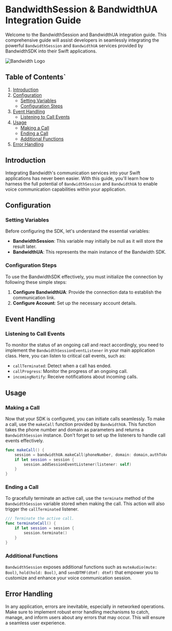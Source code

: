 # BandwidthSession & BandwidthUA Integration Guide

Welcome to the BandwidthSession and BandwidthUA integration guide. This comprehensive guide will assist developers in seamlessly integrating the powerful `BandwidthSession` and `BandwidthUA` services provided by BandwidthSDK into their Swift applications.

![Bandwidth Logo](https://example.com/bandwidth_logo.png)

## Table of Contents`

1. [Introduction](#introduction)
2. [Configuration](#configuration)
   - [Setting Variables](#setting-variables)
   - [Configuration Steps](#configuration-steps)
3. [Event Handling](#event-handling)
   - [Listening to Call Events](#listening-to-call-events)
4. [Usage](#usage)
   - [Making a Call](#making-a-call)
   - [Ending a Call](#ending-a-call)
   - [Additional Functions](#additional-functions)
5. [Error Handling](#error-handling)
## Introduction

Integrating Bandwidth's communication services into your Swift applications has never been easier. With this guide, you'll learn how to harness the full potential of `BandwidthSession` and `BandwidthUA` to enable voice communication capabilities within your application.

## Configuration

### Setting Variables

Before configuring the SDK, let's understand the essential variables:

- **BandwidthSession**: This variable may initially be null as it will store the result later.
- **BandwidthUA**: This represents the main instance of the Bandwidth SDK.

### Configuration Steps

To use the BandwidthSDK effectively, you must initialize the connection by following these simple steps:

1. **Configure BandwidthUA**: Provide the connection data to establish the communication link.
2. **Configure Account**: Set up the necessary account details.

## Event Handling

### Listening to Call Events

To monitor the status of an ongoing call and react accordingly, you need to implement the `BandwidthSessionEventListener` in your main application class. Here, you can listen to critical call events, such as:

- `callTerminated`: Detect when a call has ended.
- `callProgress`: Monitor the progress of an ongoing call.
- `incomingNotify`: Receive notifications about incoming calls.

## Usage

### Making a Call

Now that your SDK is configured, you can initiate calls seamlessly. To make a call, use the `makeCall` function provided by `BandwidthUA`. This function takes the phone number and domain as parameters and returns a `BandwidthSession` instance. Don't forget to set up the listeners to handle call events effectively.

```swift
func makeCall() {
    session = bandwidthUA.makeCall(phoneNumber, domain: domain,authToken: oAuthToken)
    if let session = session {
        session.addSessionEventListener(listener: self)
    }
}
```

### Ending a Call

To gracefully terminate an active call, use the `terminate` method of the `BandwidthSession` variable stored when making the call. This action will also trigger the `callTerminated` listener.

```swift
/// Terminate the active call.
func terminateCall() {
    if let session = session {
        session.terminate()
    }
}
```

### Additional Functions

`BandwidthSession` exposes additional functions such as `muteAudio(mute: Bool)`, `hold(hold: Bool)`, and `sendDTMF(dtmf: dtmf)` that empower you to customize and enhance your voice communication session.

## Error Handling

In any application, errors are inevitable, especially in networked operations. Make sure to implement robust error handling mechanisms to catch, manage, and inform users about any errors that may occur. This will ensure a seamless user experience.
